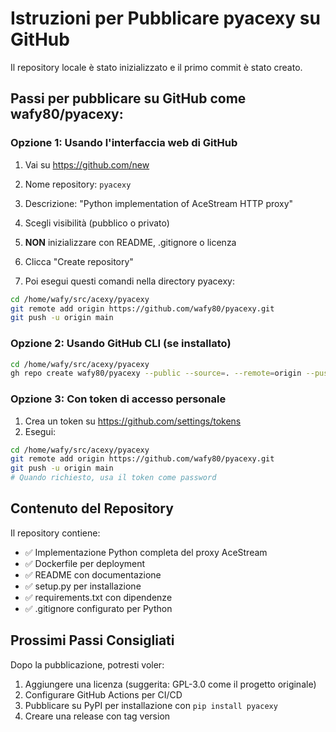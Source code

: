 # Istruzioni per Pubblicare pyacexy su GitHub

Il repository locale è stato inizializzato e il primo commit è stato creato.

## Passi per pubblicare su GitHub come wafy80/pyacexy:

### Opzione 1: Usando l'interfaccia web di GitHub

1. Vai su https://github.com/new
2. Nome repository: `pyacexy`
3. Descrizione: "Python implementation of AceStream HTTP proxy"
4. Scegli visibilità (pubblico o privato)
5. **NON** inizializzare con README, .gitignore o licenza
6. Clicca "Create repository"

7. Poi esegui questi comandi nella directory pyacexy:

```bash
cd /home/wafy/src/acexy/pyacexy
git remote add origin https://github.com/wafy80/pyacexy.git
git push -u origin main
```

### Opzione 2: Usando GitHub CLI (se installato)

```bash
cd /home/wafy/src/acexy/pyacexy
gh repo create wafy80/pyacexy --public --source=. --remote=origin --push
```

### Opzione 3: Con token di accesso personale

1. Crea un token su https://github.com/settings/tokens
2. Esegui:

```bash
cd /home/wafy/src/acexy/pyacexy
git remote add origin https://github.com/wafy80/pyacexy.git
git push -u origin main
# Quando richiesto, usa il token come password
```

## Contenuto del Repository

Il repository contiene:
- ✅ Implementazione Python completa del proxy AceStream
- ✅ Dockerfile per deployment
- ✅ README con documentazione
- ✅ setup.py per installazione
- ✅ requirements.txt con dipendenze
- ✅ .gitignore configurato per Python

## Prossimi Passi Consigliati

Dopo la pubblicazione, potresti voler:
1. Aggiungere una licenza (suggerita: GPL-3.0 come il progetto originale)
2. Configurare GitHub Actions per CI/CD
3. Pubblicare su PyPI per installazione con `pip install pyacexy`
4. Creare una release con tag version

